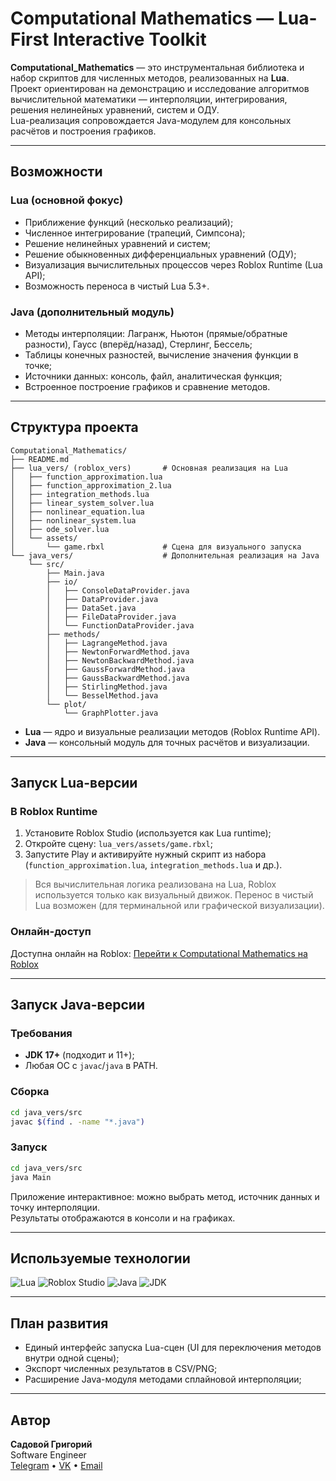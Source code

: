 # Computational Mathematics — Lua-First Interactive Toolkit

**Computational_Mathematics** — это инструментальная библиотека и набор скриптов для численных методов, реализованных на **Lua**.  
Проект ориентирован на демонстрацию и исследование алгоритмов вычислительной математики — интерполяции, интегрирования, решения нелинейных уравнений, систем и ОДУ.  
Lua-реализация сопровождается Java-модулем для консольных расчётов и построения графиков.

---

## Возможности

### Lua (основной фокус)
- Приближение функций (несколько реализаций);
- Численное интегрирование (трапеций, Симпсона);
- Решение нелинейных уравнений и систем;
- Решение обыкновенных дифференциальных уравнений (ОДУ);
- Визуализация вычислительных процессов через Roblox Runtime (Lua API);
- Возможность переноса в чистый Lua 5.3+.

### Java (дополнительный модуль)
- Методы интерполяции: Лагранж, Ньютон (прямые/обратные разности), Гаусс (вперёд/назад), Стерлинг, Бессель;
- Таблицы конечных разностей, вычисление значения функции в точке;
- Источники данных: консоль, файл, аналитическая функция;
- Встроенное построение графиков и сравнение методов.

---

## Структура проекта

```
Computational_Mathematics/
├── README.md
├── lua_vers/ (roblox_vers)       # Основная реализация на Lua
│   ├── function_approximation.lua
│   ├── function_approximation_2.lua
│   ├── integration_methods.lua
│   ├── linear_system_solver.lua
│   ├── nonlinear_equation.lua
│   ├── nonlinear_system.lua
│   ├── ode_solver.lua
│   └── assets/
│       └── game.rbxl             # Сцена для визуального запуска
└── java_vers/                    # Дополнительная реализация на Java
    └── src/
        ├── Main.java
        ├── io/
        │   ├── ConsoleDataProvider.java
        │   ├── DataProvider.java
        │   ├── DataSet.java
        │   ├── FileDataProvider.java
        │   └── FunctionDataProvider.java
        ├── methods/
        │   ├── LagrangeMethod.java
        │   ├── NewtonForwardMethod.java
        │   ├── NewtonBackwardMethod.java
        │   ├── GaussForwardMethod.java
        │   ├── GaussBackwardMethod.java
        │   ├── StirlingMethod.java
        │   └── BesselMethod.java
        └── plot/
            └── GraphPlotter.java
```

- **Lua** — ядро и визуальные реализации методов (Roblox Runtime API).  
- **Java** — консольный модуль для точных расчётов и визуализации.

---

## Запуск Lua-версии

### В Roblox Runtime
1. Установите Roblox Studio (используется как Lua runtime);
2. Откройте сцену: `lua_vers/assets/game.rbxl`;
3. Запустите Play и активируйте нужный скрипт из набора (`function_approximation.lua`, `integration_methods.lua` и др.).

> Вся вычислительная логика реализована на Lua, Roblox используется только как визуальный движок. Перенос в чистый Lua возможен (для терминальной или графической визуализации).

### Онлайн-доступ
Доступна онлайн на Roblox:
[Перейти к Computational Mathematics на Roblox](https://www.roblox.com/games/16835734822/Computational-Math)

---

## Запуск Java-версии

### Требования
- **JDK 17+** (подходит и 11+);
- Любая ОС с `javac`/`java` в PATH.

### Сборка
```bash
cd java_vers/src
javac $(find . -name "*.java")
```

### Запуск
```bash
cd java_vers/src
java Main
```

Приложение интерактивное: можно выбрать метод, источник данных и точку интерполяции.  
Результаты отображаются в консоли и на графиках.

---

## Используемые технологии

![Lua](https://img.shields.io/badge/Lua-2C2D72?style=for-the-badge&logo=lua&logoColor=white)
![Roblox Studio](https://img.shields.io/badge/Runtime-Roblox_Engine-informational?style=for-the-badge&logo=roblox&logoColor=white)
![Java](https://img.shields.io/badge/Java-ED8B00?style=for-the-badge&logo=openjdk&logoColor=white)
![JDK](https://img.shields.io/badge/JDK-17%2B-informational?style=for-the-badge)

---

## План развития

- Единый интерфейс запуска Lua-сцен (UI для переключения методов внутри одной сцены);
- Экспорт численных результатов в CSV/PNG;
- Расширение Java-модуля методами сплайновой интерполяции;

---

## Автор

**Садовой Григорий**  
Software Engineer  
[Telegram](https://t.me/e345ee) • [VK](https://vk.com/kobievportfievleze) • [Email](mailto:gsad1030@gmail.com)
